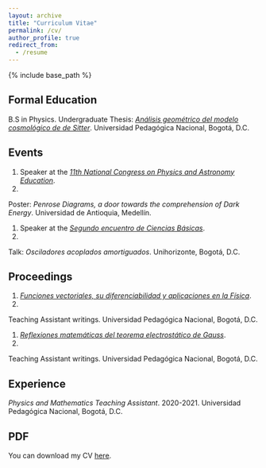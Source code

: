 ```yaml
---
layout: archive
title: "Curriculum Vitae"
permalink: /cv/
author_profile: true
redirect_from:
  - /resume
---
```


{% include base_path %}

Formal Education
------
B.S in Physics.
Undergraduate Thesis: [<i>Análisis geométrico del modelo cosmológico de de Sitter</i>](/publication/2022-11-01).
Universidad Pedagógica Nacional, Bogotá, D.C.

Events
------
1. Speaker at the [<i>11th National Congress on Physics and Astronomy Education</i>](https://revistas.udistrital.edu.co/index.php/GDLA/pubant).
2022.
Poster: <i>Penrose Diagrams, a door towards the comprehension of Dark Energy</i>.
Universidad de Antioquia, Medellín.

1. Speaker at the [<i>Segundo encuentro de Ciencias Básicas</i>](https://unihorizonte.edu.co/wp-content/uploads/2022/11/Prueba1-Revista-Teckne-1-2017-Final-1_compressed.pdf).
2017.
Talk: <i>Osciladores acoplados amortiguados</i>.
Unihorizonte, Bogotá, D.C.

Proceedings
------
1. [<i>Funciones vectoriales, su diferenciabilidad y aplicaciones en la Física</i>](https://www.researchgate.net/publication/352909467_Funciones_vectoriales_su_diferenciabilidad_y_aplicaciones_en_la_Fisica).
2021.
Teaching Assistant writings.
Universidad Pedagógica Nacional, Bogotá, D.C.

1. [<i>Reflexiones matemáticas del teorema electrostático de Gauss</i>](https://www.researchgate.net/publication/352909651_Reflexiones_matematicas_del_teorema_electrostatico_de_Gauss).
2021.
Teaching Assistant writings.
Universidad Pedagógica Nacional, Bogotá, D.C.

Experience
------
<i>Physics and Mathematics Teaching Assistant</i>.
2020-2021.
Universidad Pedagógica Nacional, Bogotá, D.C.

PDF
------
You can download my CV [here](/files/CV.pdf).